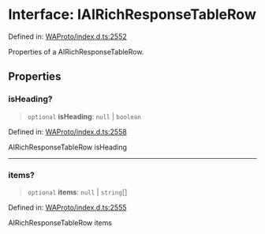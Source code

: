# Interface: IAIRichResponseTableRow

Defined in: [WAProto/index.d.ts:2552](https://github.com/Fokusdotid/Baileys/blob/6a8e2076fa4119b2d5152250d579a4fbed394533/WAProto/index.d.ts#L2552)

Properties of a AIRichResponseTableRow.

## Properties

### isHeading?

> `optional` **isHeading**: `null` \| `boolean`

Defined in: [WAProto/index.d.ts:2558](https://github.com/Fokusdotid/Baileys/blob/6a8e2076fa4119b2d5152250d579a4fbed394533/WAProto/index.d.ts#L2558)

AIRichResponseTableRow isHeading

***

### items?

> `optional` **items**: `null` \| `string`[]

Defined in: [WAProto/index.d.ts:2555](https://github.com/Fokusdotid/Baileys/blob/6a8e2076fa4119b2d5152250d579a4fbed394533/WAProto/index.d.ts#L2555)

AIRichResponseTableRow items
